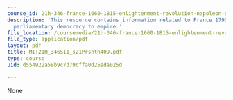 ```yaml
---
course_id: 21h-346-france-1660-1815-enlightenment-revolution-napoleon-spring-2011
description: 'This resource contains information related to France 1795-1804: from
  parliamentary democracy to empire.'
file_location: /coursemedia/21h-346-france-1660-1815-enlightenment-revolution-napoleon-spring-2011/d554922a58b9c7d79cffa0d25eda025d_MIT21H_346S11_s21Prsntn409.pdf
file_type: application/pdf
layout: pdf
title: MIT21H_346S11_s21Prsntn409.pdf
type: course
uid: d554922a58b9c7d79cffa0d25eda025d

---
```

None